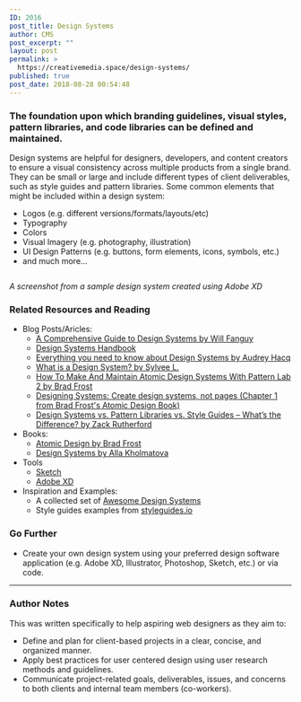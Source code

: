 ```yaml
---
ID: 2016
post_title: Design Systems
author: CMS
post_excerpt: ""
layout: post
permalink: >
  https://creativemedia.space/design-systems/
published: true
post_date: 2018-08-28 00:54:48
---
```

<!-- wp:heading {"level":3} -->
<h3>The foundation upon which branding guidelines, visual styles, pattern libraries, and code libraries can be defined and maintained.</h3>
<!-- /wp:heading -->

<!-- wp:paragraph -->
<p>Design systems are helpful for designers, developers, and content creators to ensure a visual consistency across multiple products from a single brand. They can be small or large and include different types of client deliverables, such as style guides and pattern libraries. Some common elements that might be included within a design system:</p>
<!-- /wp:paragraph -->

<!-- wp:list -->
<ul><li>Logos (e.g. different versions/formats/layouts/etc)</li><li>Typography</li><li>Colors</li><li>Visual Imagery (e.g. photography, illustration)</li><li>UI Design Patterns (e.g. buttons, form elements, icons, symbols, etc.)</li><li>and much more...</li></ul>
<!-- /wp:list -->

<!-- wp:image {"id":2020,"align":"center"} -->
<div class="wp-block-image"><figure class="aligncenter"><img src="http://egargiulo.com/cms/wp-content/uploads/2018/08/designsystem-example.gif" alt="" class="wp-image-2020"/></figure></div>
<!-- /wp:image -->

<!-- wp:paragraph -->
<p><em>A screenshot from a sample design system created using Adobe XD</em></p>
<!-- /wp:paragraph -->

<!-- wp:heading {"level":3} -->
<h3>Related Resources and Reading</h3>
<!-- /wp:heading -->

<!-- wp:list -->
<ul><li>Blog Posts/Aricles:
<ul><li><a href="https://www.invisionapp.com/blog/guide-to-design-systems/">A Comprehensive Guide to Design Systems&nbsp;by Will Fanguy</a></li><li><a href="https://www.designbetter.co/design-systems-handbook">Design Systems Handbook</a></li><li><a href="https://uxdesign.cc/everything-you-need-to-know-about-design-systems-54b109851969">Everything you need to know about Design Systems by Audrey Hacq</a></li><li><a href="https://medium.muz.li/what-is-a-design-system-1e43d19e7696">What is a Design System? by Sylvee L.</a></li><li><a href="https://www.smashingmagazine.com/2016/07/building-maintaining-atomic-design-systems-pattern-lab/">How To Make And Maintain Atomic Design Systems With Pattern Lab 2 by Brad Frost</a></li><li><a href="http://atomicdesign.bradfrost.com/chapter-1/">Designing Systems: Create design systems, not pages (Chapter 1 from Brad Frost's Atomic Design Book)</a></li><li><a href="https://www.uxpin.com/studio/blog/design-systems-vs-pattern-libraries-vs-style-guides-whats-difference/">Design Systems vs. Pattern Libraries vs. Style Guides – What’s the Difference? by Zack Rutherford</a></li></ul>
</li><li>Books:
<ul><li><a href="http://atomicdesign.bradfrost.com/">Atomic Design by Brad Frost</a></li><li><a href="https://www.smashingmagazine.com/printed-books/design-systems/">Design Systems by Alla Kholmatova</a></li></ul>
</li><li>Tools
<ul><li><a href="https://www.sketchapp.com/">Sketch</a></li><li><a href="https://www.adobe.com/products/xd.html">Adobe XD</a></li></ul>
</li><li>Inspiration and Examples:
<ul><li>A collected set of <a href="https://github.com/alexpate/awesome-design-systems">Awesome Design Systems</a></li><li>Style guides examples from <a href="http://styleguides.io/">styleguides.io</a></li></ul>
</li></ul>
<!-- /wp:list -->

<!-- wp:heading {"level":3} -->
<h3>Go Further</h3>
<!-- /wp:heading -->

<!-- wp:list -->
<ul><li>Create your own design system using your preferred design software application (e.g. Adobe XD, Illustrator, Photoshop, Sketch, etc.) or via code.</li></ul>
<!-- /wp:list -->

<!-- wp:separator -->
<hr class="wp-block-separator"/>
<!-- /wp:separator -->

<!-- wp:heading {"level":3} -->
<h3>Author Notes</h3>
<!-- /wp:heading -->

<!-- wp:paragraph -->
<p>This was written specifically to help aspiring web designers as they aim to:</p>
<!-- /wp:paragraph -->

<!-- wp:list -->
<ul><li>Define and plan for client-based projects in a clear, concise, and organized manner.</li><li>Apply best practices for user centered design using user research methods and guidelines.</li><li>Communicate project-related goals, deliverables, issues, and concerns to both clients and internal team members (co-workers).</li></ul>
<!-- /wp:list -->